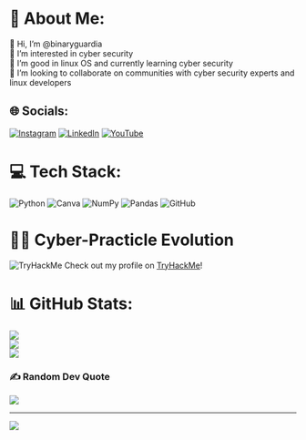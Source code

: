 # 💫 About Me:
👋 Hi, I’m @binaryguardia<br>👀 I’m interested in cyber security <br>🌱 I’m good in linux OS and currently learning cyber security<br>💞️ I’m looking to collaborate on communities with cyber security experts and linux developers


## 🌐 Socials:
[![Instagram](https://img.shields.io/badge/Instagram-%23E4405F.svg?logo=Instagram&logoColor=white)](https://www.instagram.com/binaryguardia/) [![LinkedIn](https://img.shields.io/badge/LinkedIn-%230077B5.svg?logo=linkedin&logoColor=white)](https://www.linkedin.com/in/neeraj-kumar-2ba511286/?trk=opento_sprofile_topcard) [![YouTube](https://img.shields.io/badge/YouTube-FF0000?style=flat&logo=youtube&logoColor=white)](https://www.youtube.com/@binaryguardia)


# 💻 Tech Stack:
![Python](https://img.shields.io/badge/python-3670A0?style=for-the-badge&logo=python&logoColor=ffdd54) ![Canva](https://img.shields.io/badge/Canva-%2300C4CC.svg?style=for-the-badge&logo=Canva&logoColor=white) ![NumPy](https://img.shields.io/badge/numpy-%23013243.svg?style=for-the-badge&logo=numpy&logoColor=white) ![Pandas](https://img.shields.io/badge/pandas-%23150458.svg?style=for-the-badge&logo=pandas&logoColor=white) ![GitHub](https://img.shields.io/badge/github-%23121011.svg?style=for-the-badge&logo=github&logoColor=white)

#  🕵️‍♂️ Cyber-Practicle Evolution
![TryHackMe](https://tryhackme-badges.s3.amazonaws.com/onlyneer4j.png)
Check out my profile on [TryHackMe](https://tryhackme.com/p/onlyneer4j)!

# 📊 GitHub Stats:
![](https://github-readme-stats.vercel.app/api?username=cybersphinx&theme=nightowl&hide_border=false&include_all_commits=false&count_private=false)<br/>
![](https://github-readme-streak-stats.herokuapp.com/?user=cybersphinx&theme=nightowl&hide_border=false)<br/>
![](https://github-readme-stats.vercel.app/api/top-langs/?username=cybersphinx&theme=nightowl&hide_border=false&include_all_commits=false&count_private=false&layout=compact)

### ✍️ Random Dev Quote
![](https://quotes-github-readme.vercel.app/api?type=vetical&theme=gruvbox)

---
[![](https://visitcount.itsvg.in/api?id=cybersphinx&icon=0&color=0)](https://visitcount.itsvg.in)

<!-- Proudly created with GPRM ( https://gprm.itsvg.in ) -->
